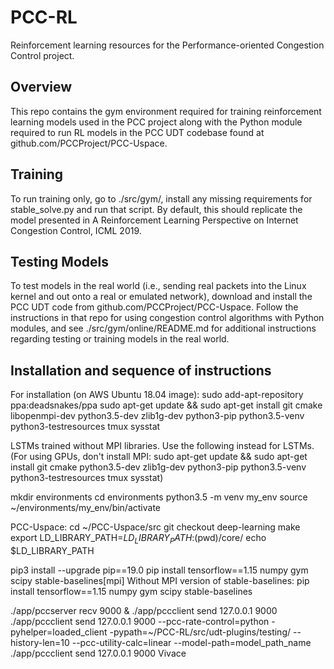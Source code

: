# PCC-RL
Reinforcement learning resources for the Performance-oriented Congestion Control
project.

## Overview
This repo contains the gym environment required for training reinforcement
learning models used in the PCC project along with the Python module required to
run RL models in the PCC UDT codebase found at github.com/PCCProject/PCC-Uspace.


## Training
To run training only, go to ./src/gym/, install any missing requirements for
stable\_solve.py and run that script. By default, this should replicate the
model presented in A Reinforcement Learning Perspective on Internet Congestion
Control, ICML 2019.

## Testing Models

To test models in the real world (i.e., sending real packets into the Linux
kernel and out onto a real or emulated network), download and install the PCC
UDT code from github.com/PCCProject/PCC-Uspace. Follow the instructions in that
repo for using congestion control algorithms with Python modules, and see
./src/gym/online/README.md for additional instructions regarding testing or training models in the real world.


## Installation and sequence of instructions

For installation (on AWS Ubuntu 18.04 image):
sudo add-apt-repository ppa:deadsnakes/ppa
sudo apt-get update && sudo apt-get install git cmake libopenmpi-dev python3.5-dev zlib1g-dev python3-pip python3.5-venv python3-testresources tmux sysstat

LSTMs trained without MPI libraries. Use the following instead for LSTMs.
(For using GPUs, don't install MPI: sudo apt-get update && sudo apt-get install git cmake  python3.5-dev zlib1g-dev python3-pip python3.5-venv python3-testresources tmux sysstat)

mkdir environments
cd environments
python3.5 -m venv my_env
source ~/environments/my_env/bin/activate

PCC-Uspace:
cd ~/PCC-Uspace/src
git checkout deep-learning
make
export LD_LIBRARY_PATH=$LD_LIBRARY_PATH:$(pwd)/core/
echo $LD_LIBRARY_PATH



pip3 install --upgrade pip==19.0 
pip install tensorflow==1.15 numpy gym scipy stable-baselines[mpi]
Without MPI version of stable-baselines:
pip install tensorflow==1.15 numpy gym scipy stable-baselines


./app/pccserver recv 9000 &
./app/pccclient send 127.0.0.1 9000
./app/pccclient send 127.0.0.1 9000 --pcc-rate-control=python -pyhelper=loaded_client -pypath=~/PCC-RL/src/udt-plugins/testing/ --history-len=10 --pcc-utility-calc=linear --model-path=model_path_name
./app/pccclient send 127.0.0.1 9000 Vivace 
